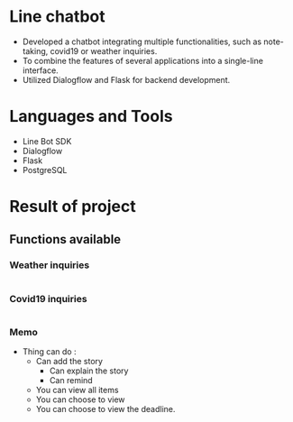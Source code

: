 # Line chatbot
* Developed a chatbot integrating multiple functionalities, such as note-taking, covid19 or weather inquiries.
* To combine the features of several applications into a single-line interface.
* Utilized Dialogflow and Flask for backend development.

# Languages and Tools
* Line Bot SDK
* Dialogflow
* Flask
* PostgreSQL

# Result of project
## Functions available
### Weather inquiries
> ![]()
### Covid19 inquiries
> ![]()
### Memo
* Thing can do :
    * Can add the story
        * Can explain the story
        * Can remind
    * You can view all items
    * You can choose to view
    * You can choose to view the deadline.

    
